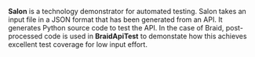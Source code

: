 **Salon** is a technology demonstrator for automated testing. Salon takes an input file in a JSON format that has been generated from an API. It generates Python source code to test the API. In the case of Braid, post-processed code is used in **BraidApiTest** to demonstate how this achieves excellent test coverage for low input effort. 
